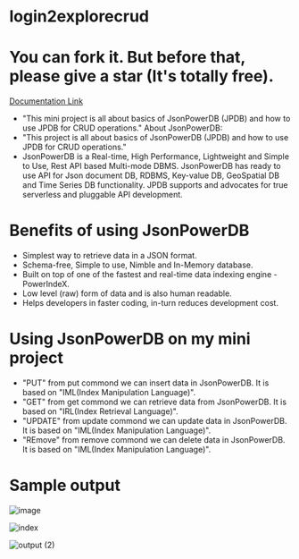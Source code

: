 # login2explorecrud
# You can fork it. But before that, please give a star (It's totally free).
[Documentation Link](http://login2explore.com/jpdb/docs.html)
- "This mini project is all about basics of JsonPowerDB (JPDB) and how to use JPDB for CRUD operations." About JsonPowerDB:
- "This project is all about basics of JsonPowerDB (JPDB) and how to use JPDB for CRUD operations."
- JsonPowerDB is a Real-time, High Performance, Lightweight and Simple to Use, Rest API based Multi-mode DBMS. JsonPowerDB has ready to use API for Json document DB, RDBMS,    Key-value DB, GeoSpatial DB and Time Series DB functionality. JPDB supports and advocates for true serverless and pluggable API development.
# Benefits of using JsonPowerDB 
- Simplest way to retrieve data in a JSON format.
- Schema-free, Simple to use, Nimble and In-Memory database.
- Built on top of one of the fastest and real-time data indexing engine - PowerIndeX.
- Low level (raw) form of data and is also human readable.
- Helps developers in faster coding, in-turn reduces development cost.
 # Using JsonPowerDB on my mini project
- "PUT" from put commond we can  insert data in  JsonPowerDB. It is based on "IML(Index Manipulation Language)".
- "GET" from get commond we can retrieve data from JsonPowerDB. It is based on "IRL(Index Retrieval Language)".
- "UPDATE" from update commond we can update data in JsonPowerDB. It is based on "IML(Index Manipulation Language)".
- "REmove" from remove commond we can delete data in JsonPowerDB. It is based on "IML(Index Manipulation Language)".
# Sample output
![image](https://user-images.githubusercontent.com/55776769/127749984-25e10419-2f60-4471-b973-1ccf0e725423.png)

![index](https://user-images.githubusercontent.com/55776769/127749993-66840f03-79f0-4769-bef9-311da9eaf90e.png)

![output (2)](https://user-images.githubusercontent.com/55776769/127750008-1cc7ef09-df00-4338-8a4f-e66652d9840a.png)


